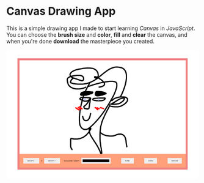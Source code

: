 # Canvas Drawing App

This is a simple drawing app I made to start learning _Canvas_ in _JavaScript_.
You can choose the **brush size** and **color**, **fill** and **clear** the canvas, and when you're done **download** the masterpiece you created.

![App screenshot](canvas-draw-app.png)
